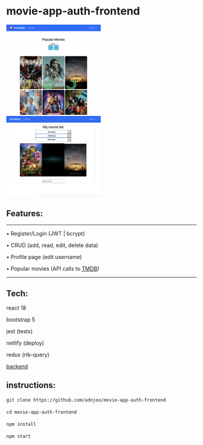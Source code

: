# movie-app-auth-frontend
<a href='https://andrew-movie-app.netlify.app/'>
<img src='./scrn9.png' width='250'><br>
<img src='./scrn8.png' width='250'>
</a>

<br>

## Features:

<hr>

• Register/Login (JWT | bcrypt)

• CRUD (add, read, edit, delete data)

• Profile page (edit username)

• Popular movies (API calls to [TMDB](https://developers.themoviedb.org/3))

<hr>

## Tech: 

react 18

bootstrap 5

jest (tests)

netlify (deploy)

redux (rtk-query)

[backend](https://github.com/adnjoo/movie-app-auth-backend)

## instructions:

```
git clone https://github.com/adnjoo/movie-app-auth-frontend

cd movie-app-auth-frontend

npm install

npm start
```
